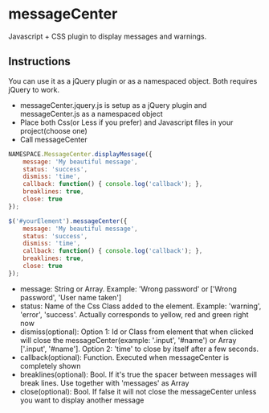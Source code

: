 messageCenter
=============

Javascript + CSS plugin to display messages and warnings.


Instructions
----------
You can use it as a jQuery plugin or as a namespaced object. Both requires jQuery to work.

- messageCenter.jquery.js is setup as a jQuery plugin and messageCenter.js as a namespaced object
- Place both Css(or Less if you prefer) and Javascript files in your project(choose one)
- Call messageCenter

```javascript
NAMESPACE.MessageCenter.displayMessage({
	message: 'My beautiful message',
	status: 'success',
	dismiss: 'time',
	callback: function() { console.log('callback'); },
	breaklines: true,
	close: true
});

$('#yourElement').messageCenter({
	message: 'My beautiful message',
	status: 'success',
	dismiss: 'time',
	callback: function() { console.log('callback'); },
	breaklines: true,
	close: true
});
```
- message: String or Array. Example: 'Wrong password' or ['Wrong password', 'User name taken']
- status: Name of the Css Class added to the element. Example: 'warning', 'error', 'success'. Actually corresponds to yellow, red and green right now
- dismiss(optional): Option 1: Id or Class from element that when clicked will close the messageCenter(example: '.input', '#name') or Array ['.input', '#name']. Option 2: 'time' to close by itself after a few seconds.
- callback(optional): Function. Executed when messageCenter is completely shown
- breaklines(optional): Bool. If it's true the spacer between messages will break lines. Use together with 'messages' as Array
- close(optional): Bool. If false it will not close the messageCenter unless you want to display another message